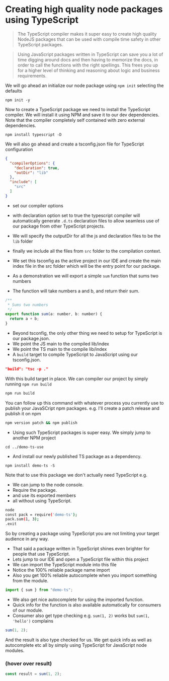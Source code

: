 # Creating high quality node packages using TypeScript
> The TypeScript compiler makes it super easy to create high quality NodeJS packages that can be used with compile time safety in other TypeScript packages.

> Using JavaScript packages written in TypeScript can save you a lot of time digging around docs and then having to memorize the docs, in order to call the functions with the right spellings. This frees you up for a higher level of thinking and reasoning about logic and business requirements.

We will go ahead an initialize our node package using `npm init` selecting the defaults

```
npm init -y
```

Now to create a TypeScript package we need to install the TypeScript compiler. We will install it using NPM and save it to our dev dependencies. Note that the compiler completely self contained with zero external dependencies.

```
npm install typescript -D
```

We will also go ahead and create a tsconfig.json file for TypeScript configuration

```json
{
  "compilerOptions": {
    "declaration": true,
    "outDir": "lib"
  },
  "include": [
    "src"
  ]
}
```
* set our compiler options
* with declaration option set to true the typescript compiler will automatically generate `.d.ts` declaration files to allow seamless use of our package from other TypeScript projects.
* We will specify the outputDir for all the js and declaration files to be the `lib` folder
* finally we include all the files from `src` folder to the compilation context.

* We set this tsconfig as the active project in our IDE and create the main index file in the src folder which will be the entry point for our package.

* As a demonstration we will export a simple `sum` function that sums two numbers
* The function will take numbers a and b, and return their sum.

```js
/**
 * Sums two numbers
 */
export function sum(a: number, b: number) {
  return a + b;
}
```

* Beyond tsconfig, the only other thing we need to setup for TypeScript is our package.json.
* We point the JS main to the compiled lib/index
* We point the TS main to the compile lib/index
* A `build` target to compile TypeScript to JavaScript using our tsconfig.json.

```json
"build": "tsc -p ."
```

With this build target in place. We can compiler our project by simply running `npm run build`

```sh
npm run build
```
You can follow up this command with whatever process you currently use to publish your JavaSCript npm packages. e.g. I'll create a patch release and publish it on npm

```sh
npm version patch && npm publish
```

* Using such TypeScript packages is super easy. We simply jump to another NPM project

```
cd ../demo-ts-use
```

* And install our newly published TS package as a dependency.

```
npm install demo-ts -S
```

Note that to use this package we don't actually need TypeScript e.g.

* We can jump to the node console.
* Require the package.
* and use its exported members
* all without using TypeScript.

```bash
node
const pack = require('demo-ts');
pack.sum(1, 3);
.exit
```

So by creating a package using TypeScript you are not limiting your target audience in any way.

* That said a package written in TypeScript shines even brighter for people that use TypeScript.
* Lets jump to our IDE and open a TypeScript file within this project
* We can import the TypeScript module into this file
* Notice the 100% reliable package name import
* Also you get 100% reliable autocomplete when you import something from the module.

```js
import { sum } from "demo-ts";
```

* We also get nice autocomplete for using the imported function.
* Quick info for the function is also available automatically for consumers of our module.
* Consumer also get type checking e.g. `sum(1, 2)` works but `sum(1, 'hello')` complains

```js
sum(1, 2);
```
And the result is also type checked for us. We get quick info as well as autocomplete etc all by simply using TypeScript for JavaScript node modules.
### **(hover over result)**

```js
const result = sum(1, 2);
```
